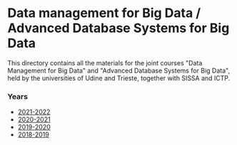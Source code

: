 # Data management for Big Data / Advanced Database Systems for Big Data
This directory contains all the materials for the joint courses "Data Management for Big Data" and "Advanced Database Systems for Big Data", held by the universities of Udine and Trieste, together with SISSA and ICTP.

### Years
* [2021-2022](https://github.com/dslab-uniud/teaching/tree/main/courses/Data%20Management%20for%20Big%20Data/2021-2022)
* [2020-2021](https://github.com/dslab-uniud/teaching/tree/main/courses/Data%20Management%20for%20Big%20Data/2020-2021)
* [2019-2020](https://github.com/dslab-uniud/teaching/tree/main/courses/Data%20Management%20for%20Big%20Data/2019-2020)
* [2018-2019](https://github.com/dslab-uniud/teaching/tree/main/courses/Data%20Management%20for%20Big%20Data/2018-2019)
